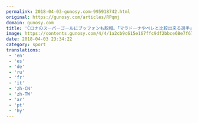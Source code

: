 ```yaml
---
permalink: 2018-04-03-gunosy.com-995918742.html
original: https://gunosy.com/articles/RPqmj
domain: gunosy.com
title: 'Cロナのスーパーゴールにブッフォンも脱帽。「マラドーナやペレと比較出来る選手」（フットボールチャンネル） - グノシー'
image: https://contents.gunosy.com/4/4/1a2cb9c615e167ffc9df2bbce68e7f67_content.jpg
date: 2018-04-03 23:34:22
category: sport
translations: 
 - 'en'
 - 'es'
 - 'de'
 - 'ru'
 - 'fr'
 - 'it'
 - 'zh-CN'
 - 'zh-TW'
 - 'ar'
 - 'pt'
 - 'hy'
---
```


